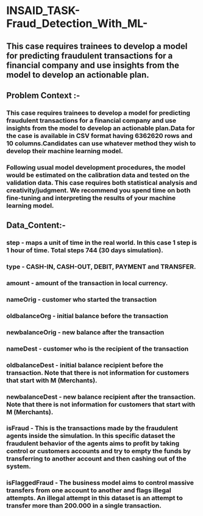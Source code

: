# INSAID_TASK-Fraud_Detection_With_ML-
## This case requires trainees to develop a model for predicting fraudulent transactions for a financial company and use insights from the model to develop an actionable plan.


## Problem Context :-

### This case requires trainees to develop a model for predicting fraudulent transactions for a  financial company and use insights from the model to develop an actionable plan.Data for the case is available in CSV format having 6362620 rows and 10 columns.Candidates can use whatever method they wish to develop their machine learning model. 
### Following usual model development procedures, the model would be estimated on the calibration data and tested on the validation data. This case requires both statistical analysis and creativity/judgment. We recommend you spend time on both fine-tuning and interpreting the results of your machine learning model.

## Data_Content:-
### step - maps a unit of time in the real world. In this case 1 step is 1 hour of time. Total steps 744 (30 days simulation).

### type - CASH-IN, CASH-OUT, DEBIT, PAYMENT and TRANSFER.

### amount - amount of the transaction in local currency.

### nameOrig - customer who started the transaction

### oldbalanceOrg - initial balance before the transaction

### newbalanceOrig - new balance after the transaction

### nameDest - customer who is the recipient of the transaction

### oldbalanceDest - initial balance recipient before the transaction. Note that there is not information for customers that start with M (Merchants).

### newbalanceDest - new balance recipient after the transaction. Note that there is not information for customers that start with M (Merchants).

### isFraud - This is the transactions made by the fraudulent agents inside the simulation. In this specific dataset the fraudulent behavior of the agents aims to profit by taking control or customers accounts and try to empty the funds by transferring to another account and then cashing out of the system.

### isFlaggedFraud - The business model aims to control massive transfers from one account to another and flags illegal attempts. An illegal attempt in this dataset is an attempt to transfer more than 200.000 in a single transaction.
